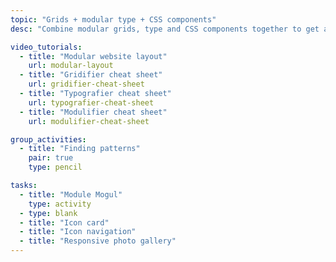 ```yaml
---
topic: "Grids + modular type + CSS components"
desc: "Combine modular grids, type and CSS components together to get a website running quickly."

video_tutorials:
  - title: "Modular website layout"
    url: modular-layout
  - title: "Gridifier cheat sheet"
    url: gridifier-cheat-sheet
  - title: "Typografier cheat sheet"
    url: typografier-cheat-sheet
  - title: "Modulifier cheat sheet"
    url: modulifier-cheat-sheet

group_activities:
  - title: "Finding patterns"
    pair: true
    type: pencil

tasks:
  - title: "Module Mogul"
    type: activity
  - type: blank
  - title: "Icon card"
  - title: "Icon navigation"
  - title: "Responsive photo gallery"
---
```

